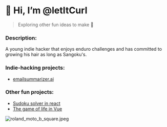 # 👋 Hi, I’m @letItCurl
> Exploring other fun ideas to make 🤹

### Description:
A young indie hacker that enjoys enduro challenges and has committed to growing his hair as long as Sangoku's.

### Indie-hacking projects:
- [emailsummarizer.ai](https://emailsummarizer.ai)


### Other fun projects:
- [Sudoku solver in react](https://sudoku-binchmarking.firebaseapp.com/)
- [The game of life in Vue](https://gameoflife-ts.web.app/)

![roland_moto_b_square.jpeg](https://s3-us-west-2.amazonaws.com/secure.notion-static.com/79a4f952-2595-4ddd-85dc-1fba68cf72a2/roland_moto_b_square.jpeg)

<!---
letItCurl/letItCurl is a ✨ special ✨ repository because its `README.md` (this file) appears on your GitHub profile.
You can click the Preview link to take a look at your changes.
--->
